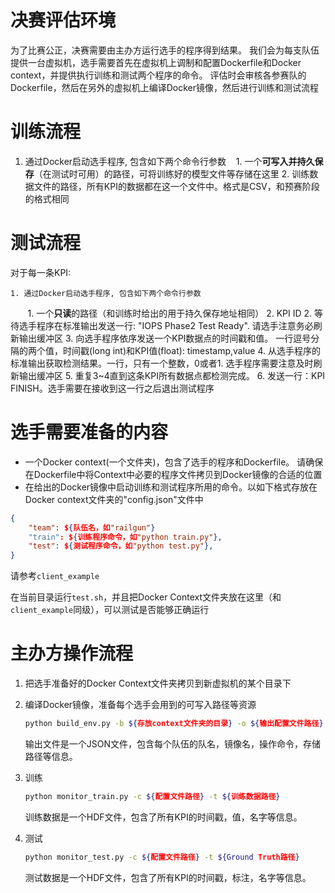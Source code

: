 # 决赛评估环境

为了比赛公正，决赛需要由主办方运行选手的程序得到结果。
我们会为每支队伍提供一台虚拟机，选手需要首先在虚拟机上调制和配置Dockerfile和Docker context，并提供执行训练和测试两个程序的命令。
评估时会审核各参赛队的Dockerfile，然后在另外的虚拟机上编译Docker镜像，然后进行训练和测试流程

# 训练流程
1. 通过Docker启动选手程序, 包含如下两个命令行参数
    1. 一个**可写入并持久保存**（在测试时可用）的路径，可将训练好的模型文件等存储在这里
    2. 训练数据文件的路径，所有KPI的数据都在这一个文件中。格式是CSV，和预赛阶段的格式相同

# 测试流程
对于每一条KPI:

    1. 通过Docker启动选手程序, 包含如下两个命令行参数
        1. 一个**只读**的路径（和训练时给出的用于持久保存地址相同）
        2. KPI ID
    2. 等待选手程序在标准输出发送一行: "IOPS Phase2 Test Ready". 请选手注意务必刷新输出缓冲区
    3. 向选手程序依序发送一个KPI数据点的时间戳和值。 一行逗号分隔的两个值，时间戳(long int)和KPI值(float): timestamp,value
    4. 从选手程序的标准输出获取检测结果。一行，只有一个整数，0或者1. 选手程序需要注意及时刷新输出缓冲区
    5. 重复3~4直到这条KPI所有数据点都检测完成。
    6. 发送一行：KPI FINISH。选手需要在接收到这一行之后退出测试程序

# 选手需要准备的内容
- 一个Docker context(一个文件夹)，包含了选手的程序和Dockerfile。
    请确保在Dockerfile中将Context中必要的程序文件拷贝到Docker镜像的合适的位置
- 在给出的Docker镜像中启动训练和测试程序所用的命令。以如下格式存放在Docker context文件夹的"config.json"文件中
``` json
{
    "team": ${队伍名，如"railgun"}
    "train": ${训练程序命令，如"python train.py"},
    "test": ${测试程序命令，如"python test.py"},
}
```
请参考`client_example` 

在当前目录运行`test.sh`，并且把Docker Context文件夹放在这里（和`client_example`同级），可以测试是否能够正确运行

# 主办方操作流程
1. 把选手准备好的Docker Context文件夹拷贝到新虚拟机的某个目录下
2. 编译Docker镜像，准备每个选手会用到的可写入路径等资源

    ```bash
    python build_env.py -b ${存放context文件夹的目录} -o ${输出配置文件路径}
    ```
    输出文件是一个JSON文件，包含每个队伍的队名，镜像名，操作命令，存储路径等信息。

3. 训练
    ```bash
    python monitor_train.py -c ${配置文件路径} -t ${训练数据路径}
    ```
    训练数据是一个HDF文件，包含了所有KPI的时间戳，值，名字等信息。

4. 测试
    ```bash
    python monitor_test.py -c ${配置文件路径} -t ${Ground Truth路径}
    ```
    测试数据是一个HDF文件，包含了所有KPI的时间戳，标注，名字等信息。
